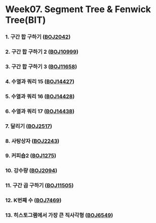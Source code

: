 # Week07. Segment Tree & Fenwick Tree(BIT)

### 1. 구간 합 구하기    					([BOJ2042](https://boj.kr/2042))

### 2. 구간 합 구하기 2       				([BOJ10999](https://boj.kr/10999))

### 3. 구간 합 구하기 3 					([BOJ11658](https://boj.kr/11658))

### 4. 수열과 쿼리 15 					([BOJ14427](https://boj.kr/14427))

### 5. 수열과 쿼리 16 					([BOJ14428](https://boj.kr/14428))

### 6. 수열과 쿼리 17 					([BOJ14438](https://boj.kr/14438))

### 7. 달리기			 				([BOJ2517](https://boj.kr/2517))

### 8. 사탕상자 						([BOJ2243](https://boj.kr/2243))

### 9. 커피숍2 						([BOJ1275](https://boj.kr/1275))

### 10. 강수량 						([BOJ2094](https://boj.kr/2094))

### 11. 구간 곱 구하기					([BOJ11505](https://boj.kr/11505))

### 12. K번째 수 						([BOJ7469](https://boj.kr/7469))

### 13. 히스토그램에서 가장 큰 직사각형 	([BOJ6549](https://boj.kr/6549))